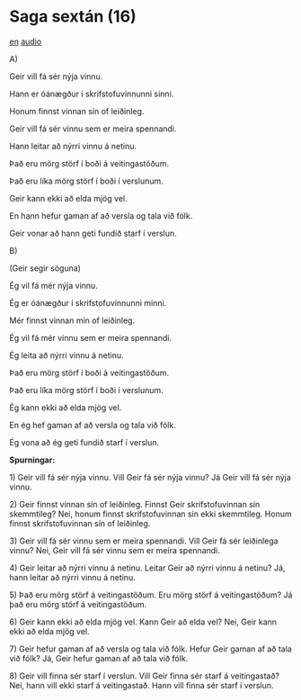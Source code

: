 # Saga sextán (16)

[en](../en/story_16.md)
[audio](../audio/story_16.mp3)

A\)

Geir vill fá sér nýja vinnu.

Hann er óánægður í skrifstofuvinnunni sinni.

Honum finnst vinnan sín of leiðinleg.

Geir vill fá sér vinnu sem er meira spennandi.

Hann leitar að nýrri vinnu á netinu.

Það eru mörg störf í boði á veitingastöðum.

Það eru líka mörg störf í boði í verslunum.

Geir kann ekki að elda mjög vel.

En hann hefur gaman af að versla og tala við fólk.

Geir vonar að hann geti fundið starf í verslun.

B\)

(Geir segir söguna)

Ég vil fá mér nýja vinnu.

Ég er óánægður í skrifstofuvinnunni minni.

Mér finnst vinnan mín of leiðinleg.

Ég vil fá mér vinnu sem er meira spennandi.

Ég leita að nýrri vinnu á netinu.

Það eru mörg störf í boði á veitingastöðum.

Það eru líka mörg störf í boði í verslunum.

Ég kann ekki að elda mjög vel.

En ég hef gaman af að versla og tala við fólk.

Ég vona að ég geti fundið starf í verslun.

**Spurningar:**

1\) Geir vill fá sér nýja vinnu. Vill Geir fá sér nýja vinnu? Já Geir
vill fá sér nýja vinnu.

2\) Geir finnst vinnan sín of leiðinleg. Finnst Geir skrifstofuvinnan
sín skemmtileg? Nei, honum finnst skrifstofuvinnan sín ekki skemmtileg.
Honum finnst skrifstofuvinnan sín of leiðinleg.

3\) Geir vill fá sér vinnu sem er meira spennandi. Vill Geir fá sér
leiðinlega vinnu? Nei, Geir vill fá sér vinnu sem er meira spennandi.

4\) Geir leitar að nýrri vinnu á netinu. Leitar Geir að nýrri vinnu á
netinu? Já, hann leitar að nýrri vinnu á netinu.

5\) Það eru mörg störf á veitingastöðum. Eru mörg störf á
veitingastöðum? Já það eru mörg störf á veitingastöðum.

6\) Geir kann ekki að elda mjög vel. Kann Geir að elda vel? Nei, Geir
kann ekki að elda mjög vel.

7\) Geir hefur gaman af að versla og tala við fólk. Hefur Geir gaman af
að tala við fólk? Já, Geir hefur gaman af að tala við fólk.

8\) Geir vill finna sér starf í verslun. Vill Geir finna sér starf á
veitingastað? Nei, hann vill ekki starf á veitingastað. Hann vill finna
sér starf í verslun.
